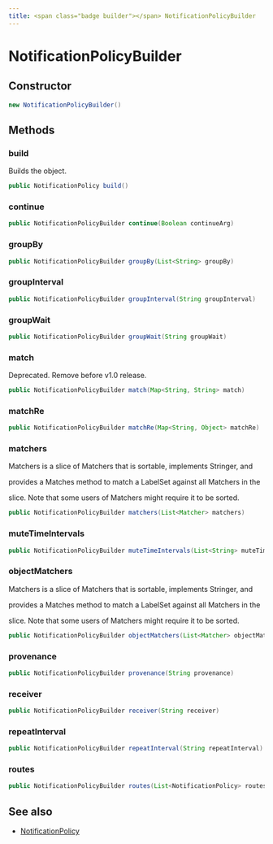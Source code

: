 ```yaml
---
title: <span class="badge builder"></span> NotificationPolicyBuilder
---
```

# <span class="badge builder"></span> NotificationPolicyBuilder

## Constructor

```java
new NotificationPolicyBuilder()
```
## Methods

### <span class="badge object-method"></span> build

Builds the object.

```java
public NotificationPolicy build()
```

### <span class="badge object-method"></span> continue

```java
public NotificationPolicyBuilder continue(Boolean continueArg)
```

### <span class="badge object-method"></span> groupBy

```java
public NotificationPolicyBuilder groupBy(List<String> groupBy)
```

### <span class="badge object-method"></span> groupInterval

```java
public NotificationPolicyBuilder groupInterval(String groupInterval)
```

### <span class="badge object-method"></span> groupWait

```java
public NotificationPolicyBuilder groupWait(String groupWait)
```

### <span class="badge object-method"></span> match

Deprecated. Remove before v1.0 release.

```java
public NotificationPolicyBuilder match(Map<String, String> match)
```

### <span class="badge object-method"></span> matchRe

```java
public NotificationPolicyBuilder matchRe(Map<String, Object> matchRe)
```

### <span class="badge object-method"></span> matchers

Matchers is a slice of Matchers that is sortable, implements Stringer, and

provides a Matches method to match a LabelSet against all Matchers in the

slice. Note that some users of Matchers might require it to be sorted.

```java
public NotificationPolicyBuilder matchers(List<Matcher> matchers)
```

### <span class="badge object-method"></span> muteTimeIntervals

```java
public NotificationPolicyBuilder muteTimeIntervals(List<String> muteTimeIntervals)
```

### <span class="badge object-method"></span> objectMatchers

Matchers is a slice of Matchers that is sortable, implements Stringer, and

provides a Matches method to match a LabelSet against all Matchers in the

slice. Note that some users of Matchers might require it to be sorted.

```java
public NotificationPolicyBuilder objectMatchers(List<Matcher> objectMatchers)
```

### <span class="badge object-method"></span> provenance

```java
public NotificationPolicyBuilder provenance(String provenance)
```

### <span class="badge object-method"></span> receiver

```java
public NotificationPolicyBuilder receiver(String receiver)
```

### <span class="badge object-method"></span> repeatInterval

```java
public NotificationPolicyBuilder repeatInterval(String repeatInterval)
```

### <span class="badge object-method"></span> routes

```java
public NotificationPolicyBuilder routes(List<NotificationPolicy> routes)
```

## See also

 * <span class="badge object-type-class"></span> [NotificationPolicy](./object-NotificationPolicy.md)
